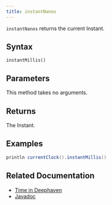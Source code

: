 ```yaml
---
title: instantNanos
---
```


`instantNanos` returns the current Instant.

## Syntax

```
instantMillis()
```

## Parameters

This method takes no arguments.

## Returns

The Instant.

## Examples

```groovy order=:log
println currentClock().instantMillis()
```

## Related Documentation

- [Time in Deephaven](../../../conceptual/time-in-deephaven.md)
- [Javadoc](https://deephaven.io/core/javadoc/io/deephaven/base/clock/Clock.html#instantNanos())
